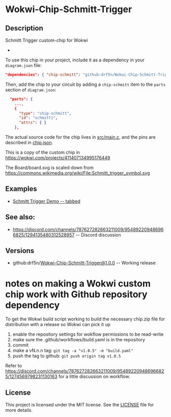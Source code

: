 # Wokwi-Chip-Schmitt-Trigger
## Description

Schmitt Trigger custom-chip for Wokwi

-  

To use this chip in your project, include it as a dependency in your `diagram.json` file:

```json
"dependencies": { "chip-schmitt": "github:drf5n/Wokwi-Chip-Schmitt-Trigger@1.0.0" }
```

Then, add the chip to your circuit by adding a `chip-schmitt` item to the `parts` section of `diagram.json`:

```json
  "parts": {
    ...,
    {
      "type": "chip-schmitt",
      "id": "schmitt1",
      "attrs": { }
    },
```

The actual source code for the chip lives in [src/main.c](https://github.com/drf5n/Wokwi-Chip-Schmitt-Trigger/blob/main/src/main.c),
and the pins are described in [chip.json](https://github.com/drf5n/Wokwi-Chip-Schmitt-Trigger/blob/main/chip.json).

This is a copy of the custom chip in
https://wokwi.com/projects/411407134995176449 


The Board/board.svg is scaled down from https://commons.wikimedia.org/wiki/File:Schmitt_trigger_symbol.svg

## Examples

* [Schmitt Trigger Demo -- tabbed](https://wokwi.com/projects/411407134995176449)

## See also:

* https://discord.com/channels/787627282663211009/954892209486966825/1294135480312528957
  -- Discord discussion


## Versions
* github:drf5n/Wokwi-Chip-Schmitt-Trigger@1.0.0 -- Working release

# notes on making a Wokwi custom chip work with Github repository dependency
To get the Wokwi build script working to build the necessary chip.zip file for distribution with a release so Wokwi can pick it up

1) enable the repository settings for wokflow permissions to be read-write
2) make sure the .github/workflows/build.yaml is in the repository
3) commit
4) make a vN.n.n tag: `git tag -a "v1.0.5" -m "build.yaml"`
5) push the tag  to github: `git push origin tag v1.0.5`

Refer to
https://discord.com/channels/787627282663211009/954892209486966825/1274569798231130163
for a little discussion on workflow.


## License

This project is licensed under the MIT license. See the [LICENSE](https://github.com/drf5na/Wokwi-Chip-Schmitt-Trigger/blob/main/LICENSE) file for more details.
